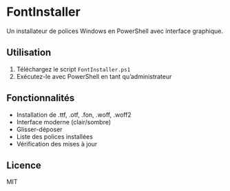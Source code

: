 # FontInstaller

Un installateur de polices Windows en PowerShell avec interface graphique.

## Utilisation

1. Téléchargez le script `FontInstaller.ps1`
2. Exécutez-le avec PowerShell en tant qu’administrateur

## Fonctionnalités

- Installation de .ttf, .otf, .fon, .woff, .woff2
- Interface moderne (clair/sombre)
- Glisser-déposer
- Liste des polices installées
- Vérification des mises à jour

## Licence

MIT
